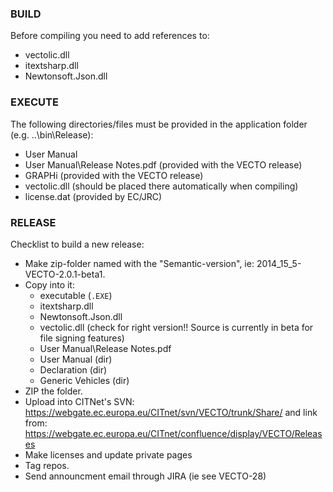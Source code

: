 ### BUILD
Before compiling you need to add references to:
- vectolic.dll
- itextsharp.dll
- Newtonsoft.Json.dll


### EXECUTE
The following directories/files must be provided in the application folder (e.g. ..\bin\Release):
- User Manual
- User Manual\Release Notes.pdf (provided with the VECTO release)
- GRAPHi (provided with the VECTO release)
- vectolic.dll (should be placed there automatically when compiling)
- license.dat (provided by EC/JRC)


### RELEASE
Checklist to build a new release:
- Make  zip-folder named with the "Semantic-version", ie: 2014_15_5-VECTO-2.0.1-beta1.
- Copy into it:
    - executable (`.EXE`)
    - itextsharp.dll
    - Newtonsoft.Json.dll
    - vectolic.dll (check for right version!! Source is currently in beta for file signing features)
    - User Manual\Release Notes.pdf
    - User Manual (dir)
    - Declaration (dir)
    - Generic Vehicles (dir)
- ZIP the folder.
- Upload into CITNet's SVN:
    https://webgate.ec.europa.eu/CITnet/svn/VECTO/trunk/Share/
  and link from: 
    https://webgate.ec.europa.eu/CITnet/confluence/display/VECTO/Releases    
- Make licenses and update private pages
- Tag repos.
- Send announcment email through JIRA (ie see VECTO-28)
